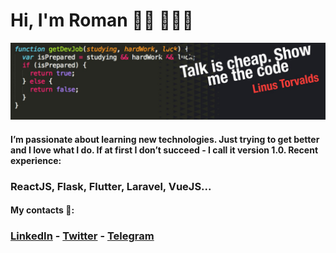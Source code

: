 # Hi, I'm Roman ✌🏾 🤦🏾‍♂️

![image](https://github.com/Yomudogly/Yomudogly/blob/master/hello.jpeg)

#### I’m passionate about learning new technologies. Just trying to get better and I love what I do. If at first I don’t succeed - I call it version 1.0. Recent experience:

### ReactJS, Flask, Flutter, Laravel, VueJS...

#### My contacts 📌:

### [LinkedIn](https://www.linkedin.com/in/khalnepes/) - [Twitter](https://twitter.com/Yomudogly) - [Telegram](https://telegram.me/khalnepes)
